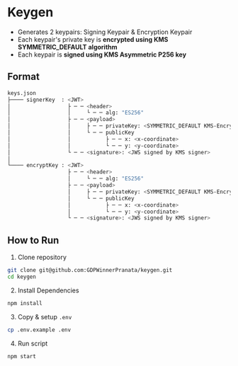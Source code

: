 # Keygen

- Generates 2 keypairs: Signing Keypair & Encryption Keypair
- Each keypair's private key is **encrypted using KMS SYMMETRIC_DEFAULT algorithm**
- Each keypair is **signed using KMS Asymmetric P256 key**

## Format

```bash
keys.json
├──── signerKey  : <JWT>
│                  ├ ─ ─ <header>
│                  │     └ ─ ─ alg: "ES256"
│                  ├ ─ ─ <payload>
│                  │     ├ ─ ─ privateKey: <SYMMETRIC_DEFAULT KMS-Encrypted PEM>
│                  │     └ ─ ─ publicKey
│                  │           ├ ─ ─ x: <x-coordinate>
│                  │           └ ─ ─ y: <y-coordinate>
│                  └ ─ ─ <signature>: <JWS signed by KMS signer>
│
└──── encryptKey : <JWT>
                   ├ ─ ─ <header>
                   │     └ ─ ─ alg: "ES256"
                   ├ ─ ─ <payload>
                   │     ├ ─ ─ privateKey: <SYMMETRIC_DEFAULT KMS-Encrypted PEM>
                   │     └ ─ ─ publicKey
                   │           ├ ─ ─ x: <x-coordinate>
                   │           └ ─ ─ y: <y-coordinate>
                   └ ─ ─ <signature>: <JWS signed by KMS signer>
```

## How to Run

1. Clone repository

```bash
git clone git@github.com:GDPWinnerPranata/keygen.git
cd keygen
```

2. Install Dependencies

```bash
npm install
```

3. Copy & setup `.env`

```bash
cp .env.example .env
```

4. Run script

```bash
npm start
```
